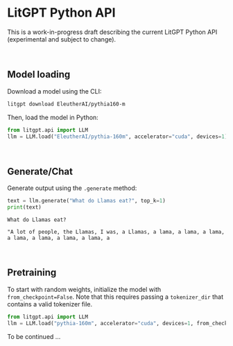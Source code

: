 # LitGPT Python API

This is a work-in-progress draft describing the current LitGPT Python API (experimental and subject to change).


&nbsp;
## Model loading

Download a model using the CLI:

```bash
litgpt download EleutherAI/pythia160-m
```

Then, load the model in Python:

```python
from litgpt.api import LLM
llm = LLM.load("EleutherAI/pythia-160m", accelerator="cuda", devices=1)
```

&nbsp;
## Generate/Chat

Generate output using the `.generate` method:

```python
text = llm.generate("What do Llamas eat?", top_k=1)
print(text)
```

```
What do Llamas eat?

"A lot of people, the Llamas, I was, a Llamas, a lama, a lama, a lama, a lama, a lama, a lama, a lama, a
```

&nbsp;
## Pretraining

To start with random weights, initialize the model with `from_checkpoint=False`. Note that this requires passing a `tokenizer_dir` that contains a valid tokenizer file. 

```python
from litgpt.api import LLM
llm = LLM.load("pythia-160m", accelerator="cuda", devices=1, from_checkpoint=False, tokenizer_dir="EleutherAI/pythia-160m")
```

To be continued ...